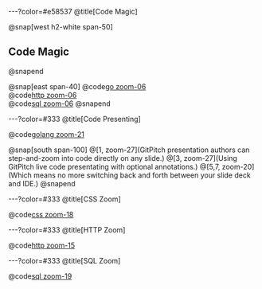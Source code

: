 ---?color=#e58537
@title[Code Magic]

@snap[west h2-white span-50]
## Code Magic
@snapend

@snap[east span-40]
@code[go zoom-06](src/go/sample.go)
<br>
@code[http zoom-06](src/http/sample.http)
<br>
@code[sql zoom-06](src/sql/sample.sql)
@snapend

---?color=#333
@title[Code Presenting]

@code[golang zoom-21](src/go/sample.go)

@snap[south span-100]
@[1, zoom-27](GitPitch presentation authors can step-and-zoom into code directly on any slide.)
@[3, zoom-27](Using GitPitch live code presentating with optional annotations.)
@[5,7, zoom-20](Which means no more switching back and forth between your slide deck and IDE.)
@snapend

---?color=#333
@title[CSS Zoom]

@code[css zoom-18](src/css/sample.css)

---?color=#333
@title[HTTP Zoom]

@code[http zoom-15](src/http/sample.http)

---?color=#333
@title[SQL Zoom]

@code[sql zoom-19](src/sql/sample.sql)
